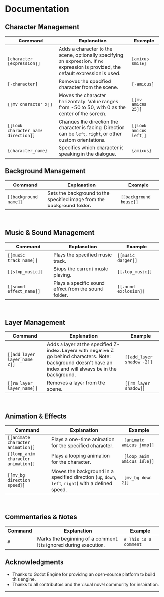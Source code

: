 # Documentation

## Character Management

| Command                        | Explanation                                                                 | Example                      |
|--------------------------------|-----------------------------------------------------------------------------|------------------------------|
| `[character [expression]]`     | Adds a character to the scene, optionally specifying an expression. If no expression is provided, the default expression is used. | `[amicus smile]`             |
| `[-character]`                 | Removes the specified character from the scene.                            | `[-amicus]`                  |
| `[[mv character x]]`           | Moves the character horizontally. Value ranges from -50 to 50, with 0 as the center of the screen. | `[[mv amicus 25]]`           |
| `[[look character_name direction]]` | Changes the direction the character is facing. Direction can be `left`, `right`, or other custom orientations. | `[[look amicus left]]`       |
| `{character_name}`             | Specifies which character is speaking in the dialogue.                     | `{amicus}`                   |

## Background Management

| Command                        | Explanation                                                                 | Example                      |
|--------------------------------|-----------------------------------------------------------------------------|------------------------------|
| `[[background name]]`           | Sets the background to the specified image from the background folder.      | `[[background house]]`       |

<br>

## Music & Sound Management

| Command                        | Explanation                                                                 | Example                      |
|--------------------------------|-----------------------------------------------------------------------------|------------------------------|
| `[[music track_name]]`          | Plays the specified music track.                                             | `[[music danger]]`           |
| `[[stop_music]]`                | Stops the current music playing.                                             | `[[stop_music]]`             |
| `[[sound effect_name]]`         | Plays a specific sound effect from the sound folder.                         | `[[sound explosion]]`        |

<br>

## Layer Management  

| Command                        | Explanation                                                                 | Example                      |
|--------------------------------|-----------------------------------------------------------------------------|------------------------------|
| `[[add_layer layer_name Z]]`    | Adds a layer at the specified Z-index. Layers with negative Z go behind characters. Note: background doesn't have an index and will always be in the background. | `[[add_layer shadow -2]]`    |
| `[[rm_layer layer_name]]`       | Removes a layer from the scene.                                              | `[[rm_layer shadow]]`        |

<br>

## Animation & Effects

| Command                              | Explanation                                                                 | Example                             |
|--------------------------------------|-----------------------------------------------------------------------------|-------------------------------------|
| `[[animate character animation]]`    | Plays a one-time animation for the specified character.                     | `[[animate amicus jump]]`           |
| `[[loop_anim character animation]]`  | Plays a looping animation for the character.                               | `[[loop_anim amicus idle]]`         |
| `[[mv_bg direction speed]]`          | Moves the background in a specified direction (`up`, `down`, `left`, `right`) with a defined speed. | `[[mv_bg down 2]]`                 |

<br>

## Commentaries & Notes

| Command                        | Explanation                                                                 | Example                      |
|--------------------------------|-----------------------------------------------------------------------------|------------------------------|
| `#`                            | Marks the beginning of a comment. It is ignored during execution.           | `# This is a comment`        |

## Acknowledgments

- Thanks to Godot Engine for providing an open-source platform to build this engine.
- Thanks to all contributors and the visual novel community for inspiration.
****

